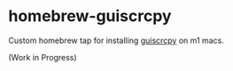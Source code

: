 # homebrew-guiscrcpy

Custom homebrew tap for installing [guiscrcpy](http://github.com/srevinsaju/guiscrcpy) on m1 macs.

(Work in Progress)
